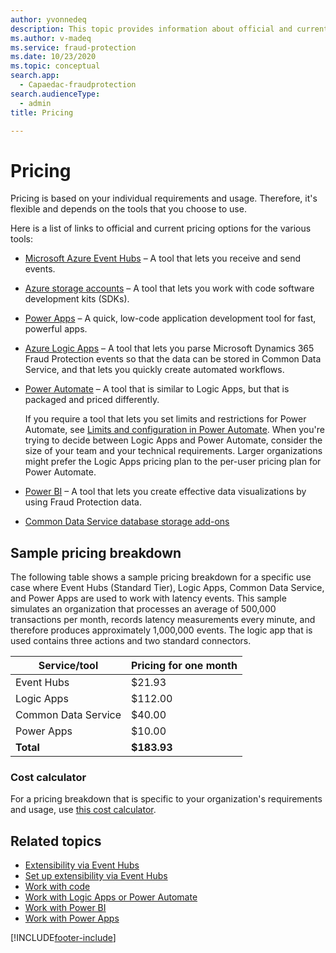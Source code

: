 ```yaml
---
author: yvonnedeq
description: This topic provides information about official and current pricing options.
ms.author: v-madeq
ms.service: fraud-protection
ms.date: 10/23/2020
ms.topic: conceptual
search.app:
  - Capaedac-fraudprotection
search.audienceType:
  - admin
title: Pricing

---
```

# Pricing

Pricing is based on your individual requirements and usage. Therefore, it's flexible and depends on the tools that you choose to use.

Here is a list of links to official and current pricing options for the various tools:

- [Microsoft Azure Event Hubs](https://azure.microsoft.com/pricing/details/event-hubs/) – A tool that lets you receive and send events.
- [Azure storage accounts](https://azure.microsoft.com/pricing/details/storage/) – A tool that lets you work with code software development kits (SDKs).
- [Power Apps](https://powerapps.microsoft.com/pricing/) – A quick, low-code application development tool for fast, powerful apps.
- [Azure Logic Apps](https://azure.microsoft.com/pricing/details/logic-apps/) – A tool that lets you parse Microsoft Dynamics 365 Fraud Protection events so that the data can be stored in Common Data Service, and that lets you quickly create automated workflows.
- [Power Automate](https://flow.microsoft.com/pricing/) – A tool that is similar to Logic Apps, but that is packaged and priced differently.

    If you require a tool that lets you set limits and restrictions for Power Automate, see [Limits and configuration in Power Automate](/power-automate/limits-and-config). When you're trying to decide between Logic Apps and Power Automate, consider the size of your team and your technical requirements. Larger organizations might prefer the Logic Apps pricing plan to the per-user pricing plan for Power Automate.

- [Power BI](https://powerbi.microsoft.com/pricing/) – A tool that lets you create effective data visualizations by using Fraud Protection data.
- [Common Data Service database storage add-ons](/power-platform/admin/powerapps-flow-licensing-faq#add-ons)

## Sample pricing breakdown

The following table shows a sample pricing breakdown for a specific use case where Event Hubs (Standard Tier), Logic Apps, Common Data Service, and Power Apps are used to work with latency events. This sample simulates an organization that processes an average of 500,000 transactions per month, records latency measurements every minute, and therefore produces approximately 1,000,000 events. The logic app that is used contains three actions and two standard connectors.

| Service/tool        | Pricing for one month |
|---------------------|-----------------------|
| Event Hubs          | $21.93                |
| Logic Apps          | $112.00               |
| Common Data Service | $40.00                |
| Power Apps          | $10.00                |
| **Total**           | **$183.93**           |

### Cost calculator

For a pricing breakdown that is specific to your organization's requirements and usage, use [this cost calculator](https://azure.microsoft.com/pricing/calculator/).

## Related topics

- [Extensibility via Event Hubs](extensibility-via-event-hubs-overview.md)
- [Set up extensibility via Event Hubs](extensibility-setup.md)	
- [Work with code](extensibility-with-code.md)
- [Work with Logic Apps or Power Automate](extensibility-with-power-automate.md)
- [Work with Power BI](extensibility-with-power-bi.md)
- [Work with Power Apps](extensibility-with-power-apps.md)


[!INCLUDE[footer-include](includes/footer-banner.md)]
